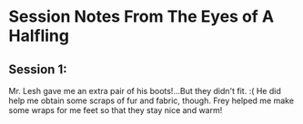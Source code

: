 # Session Notes From The Eyes of A Halfling

## Session 1:
Mr. Lesh gave me an extra pair of his boots!...But they didn't fit. :(
He did help me obtain some scraps of fur and fabric, though. Frey helped me make some wraps for me feet so that they stay nice and warm!